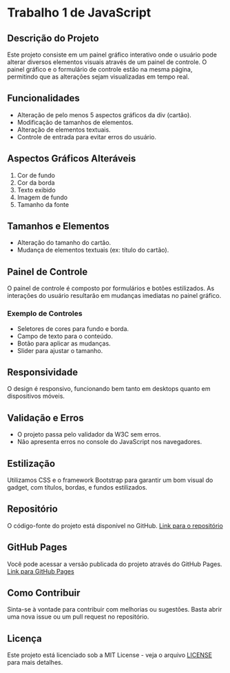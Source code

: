 # Trabalho 1 de JavaScript

## Descrição do Projeto

Este projeto consiste em um painel gráfico interativo onde o usuário pode alterar diversos elementos visuais através de um painel de controle. O painel gráfico e o formulário de controle estão na mesma página, permitindo que as alterações sejam visualizadas em tempo real.

## Funcionalidades

- Alteração de pelo menos 5 aspectos gráficos da div (cartão).
- Modificação de tamanhos de elementos.
- Alteração de elementos textuais.
- Controle de entrada para evitar erros do usuário.

## Aspectos Gráficos Alteráveis

1. Cor de fundo
2. Cor da borda
3. Texto exibido
4. Imagem de fundo
5. Tamanho da fonte

## Tamanhos e Elementos

- Alteração do tamanho do cartão.
- Mudança de elementos textuais (ex: título do cartão).

## Painel de Controle

O painel de controle é composto por formulários e botões estilizados. As interações do usuário resultarão em mudanças imediatas no painel gráfico.

### Exemplo de Controles

- Seletores de cores para fundo e borda.
- Campo de texto para o conteúdo.
- Botão para aplicar as mudanças.
- Slider para ajustar o tamanho.

## Responsividade

O design é responsivo, funcionando bem tanto em desktops quanto em dispositivos móveis.

## Validação e Erros

- O projeto passa pelo validador da W3C sem erros.
- Não apresenta erros no console do JavaScript nos navegadores.

## Estilização

Utilizamos CSS e o framework Bootstrap para garantir um bom visual do gadget, com títulos, bordas, e fundos estilizados.

## Repositório

O código-fonte do projeto está disponível no GitHub. [Link para o repositório](https://github.com/seu-usuario/seu-repositorio)

## GitHub Pages

Você pode acessar a versão publicada do projeto através do GitHub Pages. [Link para GitHub Pages](https://seu-usuario.github.io/seu-repositorio)

## Como Contribuir

Sinta-se à vontade para contribuir com melhorias ou sugestões. Basta abrir uma nova issue ou um pull request no repositório.

## Licença

Este projeto está licenciado sob a MIT License - veja o arquivo [LICENSE](LICENSE) para mais detalhes.
